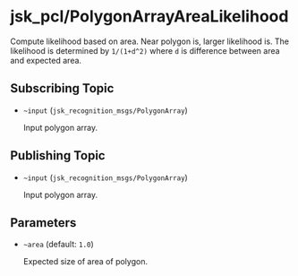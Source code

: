 jsk\_pcl/PolygonArrayAreaLikelihood
===================================

Compute likelihood based on area.
Near polygon is, larger likelihood is.
The likelihood is determined by `1/(1+d^2)` where `d` is difference between area and expected area.

Subscribing Topic
-----------------
* `~input` (`jsk_recognition_msgs/PolygonArray`)

  Input polygon array.

Publishing Topic
----------------
* `~input` (`jsk_recognition_msgs/PolygonArray`)

  Input polygon array.

Parameters
----------
* `~area` (default: `1.0`)

  Expected size of area of polygon.

